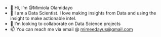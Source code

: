 - 👋 Hi, I’m @Mimiola Olamidayo
- 👀 I am a Data Scientist. I love making insights from Data and using the insight to make actionable intel.
- 💞️ I’m looking to collaborate on Data Science projects 
- 📫 You can reach me via email @ mimeedayus@gmail.com

<!---
Mimiola17/Mimiola17 is a ✨ special ✨ repository because its `README.md` (this file) appears on your GitHub profile.
You can click the Preview link to take a look at your changes.
--->
